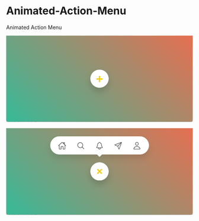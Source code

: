 # Animated-Action-Menu
Animated Action Menu

![Image of 1](https://github.com/alimoghanni/Animated-Action-Menu/blob/main/01.jpg)

![Image of 2](https://github.com/alimoghanni/Animated-Action-Menu/blob/main/02.jpg)


